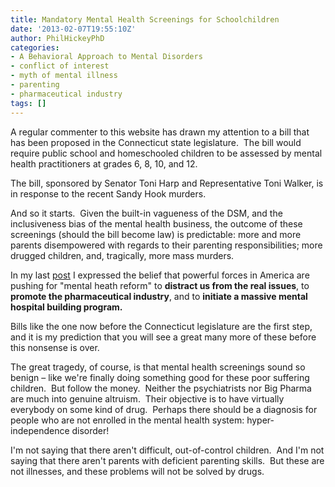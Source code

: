 ```yaml
---
title: Mandatory Mental Health Screenings for Schoolchildren
date: '2013-02-07T19:55:10Z'
author: PhilHickeyPhD
categories:
- A Behavioral Approach to Mental Disorders
- conflict of interest
- myth of mental illness
- parenting
- pharmaceutical industry
tags: []
---
```


A regular commenter to this website has drawn my attention to a bill that has been proposed in the Connecticut state legislature.  The bill would require public school and homeschooled children to be assessed by mental health practitioners at grades 6, 8, 10, and 12.

The bill, sponsored by Senator Toni Harp and Representative Toni Walker, is in response to the recent Sandy Hook murders.

And so it starts.  Given the built-in vagueness of the DSM, and the inclusiveness bias of the mental health business, the outcome of these screenings (should the bill become law) is predictable: more and more parents disempowered with regards to their parenting responsibilities; more drugged children, and, tragically, more mass murders.

In my last <a href="https://www.behaviorismandmentalhealth.com/2013/02/05/cold-blooded-killers/#.URRVcaVEEeU">post</a> I expressed the belief that powerful forces in America are pushing for "mental heath reform" to <strong>distract us from the real issues</strong>, to <strong>promote the pharmaceutical industry</strong>, and to <strong>initiate a massive mental hospital building program.</strong>

Bills like the one now before the Connecticut legislature are the first step, and it is my prediction that you will see a great many more of these before this nonsense is over.

The great tragedy, of course, is that mental health screenings sound so benign – like we're finally doing something good for these poor suffering children.  But follow the money.  Neither the psychiatrists nor Big Pharma are much into genuine altruism.  Their objective is to have virtually everybody on some kind of drug.  Perhaps there should be a diagnosis for people who are not enrolled in the mental health system: hyper-independence disorder!

I'm not saying that there aren't difficult, out-of-control children.  And I'm not saying that there aren't parents with deficient parenting skills.  But these are not illnesses, and these problems will not be solved by drugs.
